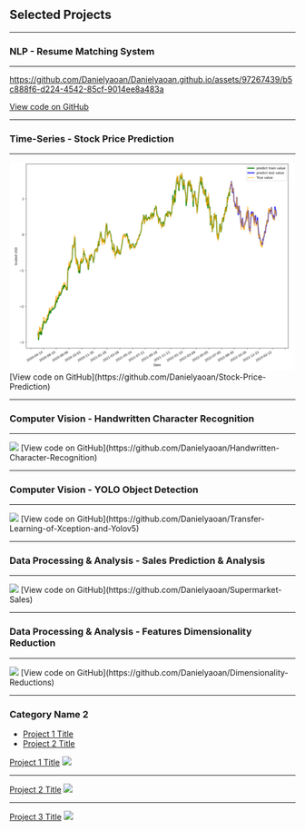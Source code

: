 ## Selected Projects

---

### NLP - Resume Matching System

---



https://github.com/Danielyaoan/Danielyaoan.github.io/assets/97267439/b5c888f6-d224-4542-85cf-9014ee8a483a


[View code on GitHub](https://github.com/Danielyaoan/Resume-Matching-System)

---

### Time-Series - Stock Price Prediction

---


<img src="images/stock price.png?raw=true"/>
[View code on GitHub](https://github.com/Danielyaoan/Stock-Price-Prediction)

---

### Computer Vision - Handwritten Character Recognition

---


<img src="images/dummy_thumbnail.jpg?raw=true"/>
[View code on GitHub](https://github.com/Danielyaoan/Handwritten-Character-Recognition)

---

### Computer Vision - YOLO Object Detection

---


<img src="images/dummy_thumbnail.jpg?raw=true"/>
[View code on GitHub](https://github.com/Danielyaoan/Transfer-Learning-of-Xception-and-Yolov5)

---

### Data Processing & Analysis - Sales Prediction & Analysis
---


<img src="images/dummy_thumbnail.jpg?raw=true"/>
[View code on GitHub](https://github.com/Danielyaoan/Supermarket-Sales)

---
### Data Processing & Analysis - Features Dimensionality Reduction
---


<img src="images/dummy_thumbnail.jpg?raw=true"/>
[View code on GitHub](https://github.com/Danielyaoan/Dimensionality-Reductions)

---

### Category Name 2

- [Project 1 Title](http://example.com/)
- [Project 2 Title](http://example.com/)

[Project 1 Title](/sample_page)
<img src="images/dummy_thumbnail.jpg?raw=true"/>

---
[Project 2 Title](/pdf/sample_presentation.pdf)
<img src="images/dummy_thumbnail.jpg?raw=true"/>

---
[Project 3 Title](http://example.com/)
<img src="images/dummy_thumbnail.jpg?raw=true"/>


